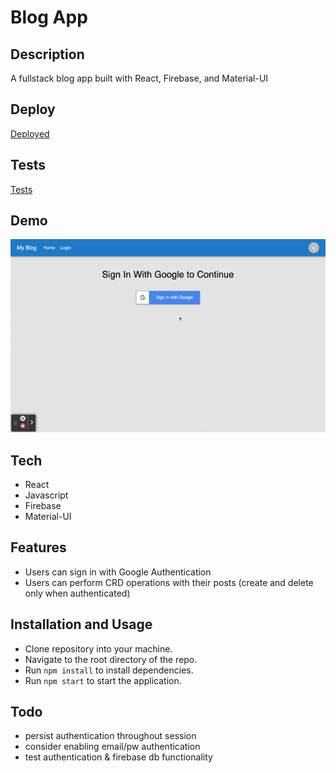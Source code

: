 # Blog App

## Description
A fullstack blog app built with React, Firebase, and Material-UI

## Deploy
[Deployed](https://react-firebase-blog-app-2f8a2.web.app/)

## Tests
[Tests](https://github.com/pswk1/react-firebase-blog-app/tree/master/src/__tests__)

## Demo
<img src='/demo/Blog App.gif' alt='blog app demo gif'>

## Tech
- React
- Javascript
- Firebase
- Material-UI

## Features
- Users can sign in with Google Authentication
- Users can perform CRD operations with their posts (create and delete only when authenticated)

## Installation and Usage
- Clone repository into your machine.
- Navigate to the root directory of the repo.
- Run ```npm install``` to install dependencies.
- Run ```npm start``` to start the application.

## Todo
- persist authentication throughout session
- consider enabling email/pw authentication
- test authentication & firebase db functionality